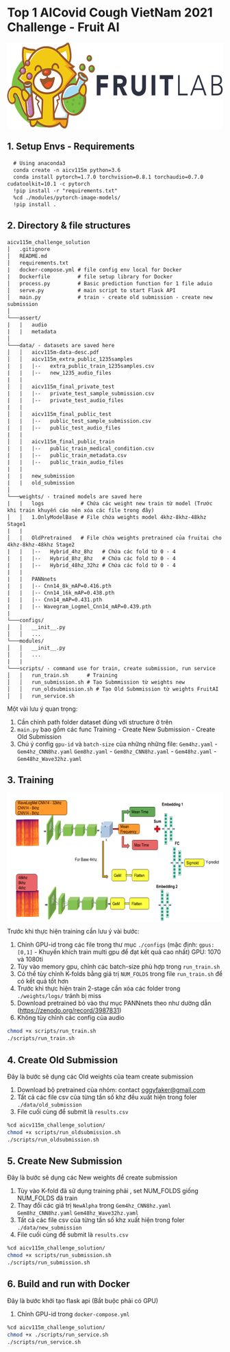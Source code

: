 # Top 1 AICovid Cough VietNam 2021 Challenge - Fruit AI
<p align="center">
 <img src="./icons/Icons.png" align="middle" width = "600" height = "200" />
<p align="center">

 ## 1. Setup Envs - Requirements
```
  # Using anaconda3
  conda create -n aicv115m python=3.6
  conda install pytorch=1.7.0 torchvision=0.8.1 torchaudio=0.7.0 cudatoolkit=10.1 -c pytorch
  !pip install -r "requirements.txt"
  %cd ./modules/pytorch-image-models/
  !pip install .
```
  
## 2. Directory & file structures
```
aicv115m_challenge_solution
│   .gitignore
│   README.md
│   requirements.txt
|   docker-compose.yml # file config env local for Docker
|   Dockerfile         # file setup library for Docker
│   process.py         # Basic prediction function for 1 file aduio
│   serve.py           # main script to start Flask API
│   main.py            # train - create old submission - create new submission
│
└───assert/
|   |   audio
|   |   metadata
│
└───data/ - datasets are saved here
│   │   aicv115m-data-desc.pdf
│   │   aicv115m_extra_public_1235samples
|   |   |--   extra_public_train_1235samples.csv
|   |   |--   new_1235_audio_files
|   |   
│   │   aicv115m_final_private_test
|   |   |--   private_test_sample_submission.csv
|   |   |--   private_test_audio_files
|   |   
│   │   aicv115m_final_public_test
|   |   |--   public_test_sample_submission.csv
|   |   |--   public_test_audio_files
|   |   
│   │   aicv115m_final_public_train
|   |   |--   public_train_medical_condition.csv
|   |   |--   public_train_metadata.csv
|   |   |--   public_train_audio_files
|   |   
|   |   new_submission
|   |   old_submission
│
└───weights/ - trained models are saved here
|   |   logs            # Chứa các weight new train từ model (Trước khi train khuyến cáo nên xóa các file trong đây)
│   │   1.OnlyModelBase # File chứa weights model 4khz-8khz-48khz Stage1
|   |   
│   |   OldPretrained   # File chứa weights pretrained của fruitai cho 4khz-8khz-48khz Stage2
|   |   |--   Hybrid_4hz_8hz   # Chứa các fold từ 0 - 4
|   |   |--   Hybrid_8hz_8hz   # Chứa các fold từ 0 - 4
|   |   |--   Hybrid_48hz_32hz # Chứa các fold từ 0 - 4
|   |   
|   |   PANNnets
|   |   |-- Cnn14_8k_mAP=0.416.pth
|   |   |-- Cnn14_16k_mAP=0.438.pth
|   |   |-- Cnn14_mAP=0.431.pth
|   |   |-- Wavegram_Logmel_Cnn14_mAP=0.439.pth
|   
└───configs/
│   │   __init__.py
│   │   ...
└───modules/
│   │   __init__.py
│   │   ...
|   |
└───scripts/ - command use for train, create submission, run service
│   │   run_train.sh      # Training
│   │   run_submission.sh # Tạo Submmission từ weights new
│   │   run_oldsubmission.sh # Tạo Old Submmission từ weights FruitAI
│   │   run_service.sh  
```
Một vài lưu ý quan trọng:
1. Cần chỉnh path folder dataset đúng với structure ở trên 
2. `main.py` bao gồm các func Training - Create New Submission - Create Old Submission 
3. Chú ý config `gpu-id` và `batch-size` của những những file: `Gem4hz.yaml` - `Gem4hz_CNN8hz.yaml` 
  `Gem8hz.yaml` - `Gem8hz_CNN8hz.yaml` - `Gem48hz.yaml` - `Gem48hz_Wave32hz.yaml` 

## 3. Training
<p align="center">
 <img src="./icons/model.png" align="middle" width = "600" height = "300" />
<p align="center">
  
Trước khi thực hiện training cần lưu ý vài bước:
1. Chỉnh GPU-id trong các file trong thư mục `./configs` (mặc định: `gpus: [0,1]` - Khuyến khích train multi gpu để đạt kết quả cao nhất)
   GPU: 1070 và 1080ti
2. Tùy vào memory gpu, chỉnh các batch-size phù hợp trong `run_train.sh`
3. Có thể tùy chỉnh K-folds bằng giá trị `NUM_FOLDS` trong file `run_train.sh` để có kết quả tốt hơn
4. Trước khi thực hiện train 2-stage cần xóa các folder trong `./weights/logs/` tránh bị miss
5. Download pretrained bỏ vào thư mục PANNnets theo như dường dẫn (https://zenodo.org/record/3987831)
6. Không tùy chỉnh các config của audio   
```bash
chmod +x scripts/run_train.sh
./scripts/run_train.sh
```
## 4. Create Old Submission
Đây là bước sẽ dụng các Old weights của team create submission
1. Download bộ pretrained của nhóm: contact oggyfaker@gmail.com
2. Tất cả các file csv của từng tần số khz đều xuất hiện trong foler `./data/old_submission`
3. File cuối cùng để submit là `results.csv`
```bash
%cd aicv115m_challenge_solution/
chmod +x scripts/run_oldsubmission.sh
./scripts/run_oldsubmission.sh
```
 
## 5. Create New Submission
Đây là bước sẽ dụng các New weights để create submission
1. Tùy vào K-fold đã sữ dụng training phải , set NUM_FOLDS giống NUM_FOLDS đã train
2. Thay đổi các giá trị `NewAlpha` trong `Gem4hz_CNN8hz.yaml` `Gem8hz_CNN8hz.yaml` `Gem48hz_Wave32hz.yaml` 
2. Tất cả các file csv của từng tần số khz xuất hiện trong foler `./data/new_submission`
3. File cuối cùng để submit là `results.csv` 
```bash
%cd aicv115m_challenge_solution/
chmod +x scripts/run_submission.sh
./scripts/run_submission.sh
```

## 6. Build and run with Docker
Đây là bước khởi tạo flask api (Bắt buộc phải có GPU)
1. Chỉnh GPU-id trong `docker-compose.yml`
```bash
%cd aicv115m_challenge_solution/
chmod +x ./scripts/run_service.sh
./scripts/run_service.sh
```
